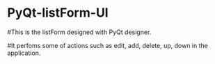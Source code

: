 # PyQt-listForm-UI

#This is the listForm designed with PyQt designer.

#It perfoms some of actions such as edit, add, delete, up, down in the application.


